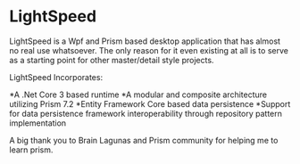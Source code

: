 # LightSpeed

LightSpeed is a Wpf and Prism based desktop application that has almost no real use whatsoever. The only reason for it even existing at all is to serve as a starting point for other master/detail style projects.

LightSpeed Incorporates:

*A .Net Core 3 based runtime
*A modular and composite architecture utilizing Prism 7.2
*Entity Framework Core based data persistence
*Support for data persistence framework interoperability through repository pattern implementation

A big thank you to Brain Lagunas and Prism community for helping me to learn prism. 
